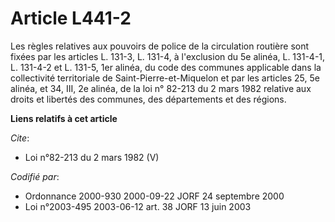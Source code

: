 # Article L441-2

Les règles relatives aux pouvoirs de police de la circulation routière sont fixées par les articles L. 131-3, L. 131-4, à
l'exclusion du 5e alinéa, L. 131-4-1, L. 131-4-2 et L. 131-5, 1er alinéa, du code des communes applicable dans la
collectivité territoriale de Saint-Pierre-et-Miquelon et par les articles 25, 5e alinéa, et 34, III, 2e alinéa, de la loi n°
82-213 du 2 mars 1982 relative aux droits et libertés des communes, des départements et des régions.

**Liens relatifs à cet article**

_Cite_:

  - Loi n°82-213 du 2 mars 1982 (V)

_Codifié par_:

  - Ordonnance 2000-930 2000-09-22 JORF 24 septembre 2000
  - Loi n°2003-495 2003-06-12 art. 38 JORF 13 juin 2003
